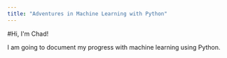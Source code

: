 ```yaml
---
title: "Adventures in Machine Learning with Python"
---
```


#Hi, I'm Chad!


I am going to document my progress with machine learning using Python.
